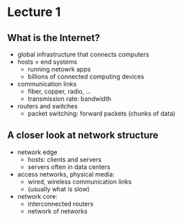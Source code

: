 # Lecture 1

## What is the Internet?
- global infrastructure that connects computers
- hosts = end systems
  - running netowrk apps
  - billions of connected computing devices
- communication links
  - fiber, copper, radio, ...
  - transmission rate: bandwidth
- routers and switches
  - packet switching: forward packets (chunks of data)

## A closer look at network structure
- network edge
  - hosts: clients and servers
  - servers often in data centers
- access networks, physical media: 
  - wired, wireless communication links
  - (usually what is slow)
- network core:
  - interconnected routers
  - network of networks
